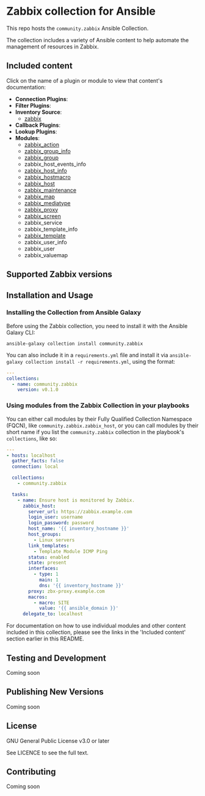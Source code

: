 # Zabbix collection for Ansible

This repo hosts the `community.zabbix` Ansible Collection.

The collection includes a variety of Ansible content to help automate the management of resources in Zabbix.

## Included content

Click on the name of a plugin or module to view that content's documentation:

  - **Connection Plugins**:
  - **Filter Plugins**:
  - **Inventory Source**:
    - [zabbix](https://github.com/ansible-collections/community.zabbix/blob/master/scripts/inventory/zabbix.py)
  - **Callback Plugins**:
  - **Lookup Plugins**:
  - **Modules**:
    - [zabbix\_action](https://docs.ansible.com/ansible/latest/modules/zabbix_action_module.html)
    - [zabbix\_group\_info](https://docs.ansible.com/ansible/latest/modules/zabbix_group_info_module.html)
    - [zabbix\_group](https://docs.ansible.com/ansible/latest/modules/zabbix_group_module.html)
    - zabbix\_host\_events\_info
    - [zabbix\_host\_info](https://docs.ansible.com/ansible/latest/modules/zabbix_host_info_module.html)
    - [zabbix\_hostmacro](https://docs.ansible.com/ansible/latest/modules/zabbix_hostmacro_module.html)
    - [zabbix\_host](https://docs.ansible.com/ansible/latest/modules/zabbix_host_module.html)
    - [zabbix\_maintenance](https://docs.ansible.com/ansible/latest/modules/zabbix_maintenance_module.html)
    - [zabbix\_map](https://docs.ansible.com/ansible/latest/modules/zabbix_map_module.html)
    - [zabbix\_mediatype](https://docs.ansible.com/ansible/latest/modules/zabbix_mediatype_module.html)
    - [zabbix\_proxy](https://docs.ansible.com/ansible/latest/modules/zabbix_proxy_module.html)
    - [zabbix\_screen](https://docs.ansible.com/ansible/latest/modules/zabbix_screen_module.html)
    - zabbix\_service
    - zabbix\_template\_info
    - [zabbix\_template](https://docs.ansible.com/ansible/latest/modules/zabbix_template_module.html)
    - zabbix\_user\_info
    - zabbix\_user
    - zabbix\_valuemap

## Supported Zabbix versions

## Installation and Usage

### Installing the Collection from Ansible Galaxy

Before using the Zabbix collection, you need to install it with the Ansible Galaxy CLI:

    ansible-galaxy collection install community.zabbix

You can also include it in a `requirements.yml` file and install it via `ansible-galaxy collection install -r requirements.yml`, using the format:

```yaml
---
collections:
  - name: community.zabbix
    version: v0.1.0
```

### Using modules from the Zabbix Collection in your playbooks

You can either call modules by their Fully Qualified Collection Namespace (FQCN), like `community.zabbix.zabbix_host`, or you can call modules by their short name if you list the `community.zabbix` collection in the playbook's `collections`, like so:

```yaml
---
- hosts: localhost
  gather_facts: false
  connection: local

  collections:
    - community.zabbix

  tasks:
    - name: Ensure host is monitored by Zabbix.
      zabbix_host:
        server_url: https://zabbix.example.com
        login_user: username
        login_password: password
        host_name: '{{ inventory_hostname }}'
        host_groups:
          - Linux servers
        link_templates:
          - Template Module ICMP Ping
        status: enabled
        state: present
        interfaces:
          - type: 1
            main: 1
            dns: '{{ inventory_hostname }}'
        proxy: zbx-proxy.example.com
        macros:
          - macro: SITE
            value: '{{ ansible_domain }}'
      delegate_to: localhost
```

For documentation on how to use individual modules and other content included in this collection, please see the links in the 'Included content' section earlier in this README.

## Testing and Development

Coming soon

## Publishing New Versions

Coming soon

## License

GNU General Public License v3.0 or later

See LICENCE to see the full text.

## Contributing

Coming soon
